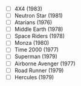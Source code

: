 - [ ] 4X4 (1983)
- [ ] Neutron Star (1981)
- [ ] Atarians (1976)
- [ ] Middle Earth (1978)
- [ ] Space Riders (1978)
- [ ] Monza (1980)
- [ ] Time 2000 (1977)
- [ ] Superman (1979)
- [ ] Airborne Avenger (1977)
- [ ] Road Runner (1979)
- [ ] Hercules (1979)
